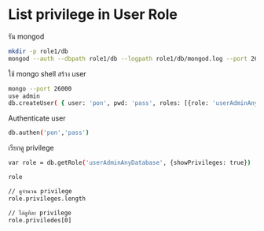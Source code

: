 # List privilege in User Role

รัน mongod

```bash
mkdir -p role1/db
mongod --auth --dbpath role1/db --logpath role1/db/mongod.log --port 26000
```

ใช้ mongo shell สร้าง user 

```bash
mongo --port 26000
use admin
db.createUser( { user: 'pon', pwd: 'pass', roles: [{role: 'userAdminAnyDatabase', db:'admin' ]})
```

Authenticate user

```bash
db.authen('pon','pass')
```

เรียกดู privilege 

```bash
var role = db.getRole('userAdminAnyDatabase', {showPrivileges: true})

role

// ดูจำนวน privilege
role.privileges.length

// ไล่ดูทีละ privilege
role.priviledes[0]
```
